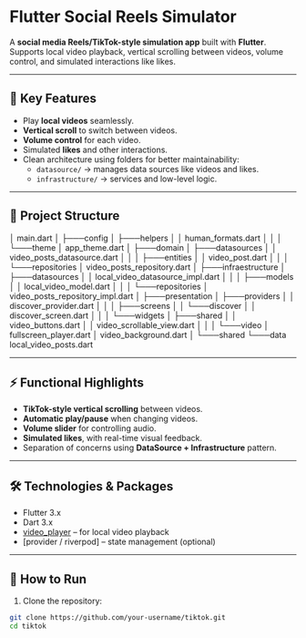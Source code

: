 # Flutter Social Reels Simulator

A **social media Reels/TikTok-style simulation app** built with **Flutter**.  
Supports local video playback, vertical scrolling between videos, volume control, and simulated interactions like likes.

---

## 📝 Key Features

- Play **local videos** seamlessly.  
- **Vertical scroll** to switch between videos.  
- **Volume control** for each video.  
- Simulated **likes** and other interactions.  
- Clean architecture using folders for better maintainability:  
  - `datasource/` → manages data sources like videos and likes.  
  - `infrastructure/` → services and low-level logic.

---

## 📂 Project Structure

│   main.dart
│
├───config
│   ├───helpers
│   │       human_formats.dart
│   │
│   └───theme
│           app_theme.dart
│
├───domain
│   ├───datasources
│   │       video_posts_datasource.dart
│   │
│   ├───entities
│   │       video_post.dart
│   │
│   └───repositories
│           video_posts_repository.dart
│
├───infraestructure
│   ├───datasources
│   │       local_video_datasource_impl.dart
│   │
│   ├───models
│   │       local_video_model.dart
│   │
│   └───repositories
│           video_posts_repository_impl.dart
│
├───presentation
│   ├───providers
│   │       discover_provider.dart
│   │
│   ├───screens
│   │   └───discover
│   │           discover_screen.dart
│   │
│   └───widgets
│       ├───shared
│       │       video_buttons.dart
│       │       video_scrollable_view.dart
│       │
│       └───video
│               fullscreen_player.dart
│               video_background.dart
│
└───shared
    └───data
            local_video_posts.dart



---

## ⚡ Functional Highlights

- **TikTok-style vertical scrolling** between videos.  
- **Automatic play/pause** when changing videos.  
- **Volume slider** for controlling audio.  
- **Simulated likes**, with real-time visual feedback.  
- Separation of concerns using **DataSource + Infrastructure** pattern.

---

## 🛠 Technologies & Packages

- Flutter 3.x  
- Dart 3.x  
- [video_player](https://pub.dev/packages/video_player) – for local video playback  
- [provider / riverpod] – state management (optional)  

---

## 🚀 How to Run

1. Clone the repository:
```bash
git clone https://github.com/your-username/tiktok.git
cd tiktok
